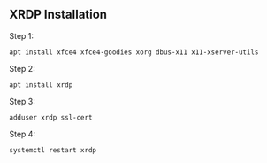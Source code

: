 ## XRDP Installation
Step 1:
```
apt install xfce4 xfce4-goodies xorg dbus-x11 x11-xserver-utils 

```

Step 2:
```
apt install xrdp 

```
Step 3:
```
adduser xrdp ssl-cert 

```
Step 4:
```
systemctl restart xrdp

```
